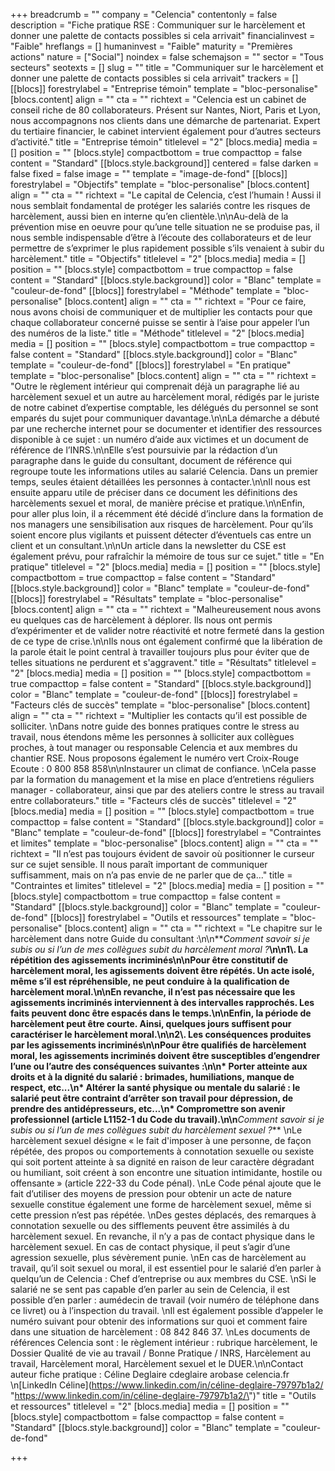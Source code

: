 +++
breadcrumb = ""
company = "Celencia"
contentonly = false
description = "Fiche pratique RSE : Communiquer sur le harcèlement et donner une palette de contacts possibles si cela arrivait"
financialinvest = "Faible"
hreflangs = []
humaninvest = "Faible"
maturity = "Premières actions"
nature = ["Social"]
noindex = false
schemajson = ""
sector = "Tous secteurs"
seotexts = []
slug = ""
title = "Communiquer sur le harcèlement et donner une palette de contacts possibles si cela arrivait"
trackers = []
[[blocs]]
forestrylabel = "Entreprise témoin"
template = "bloc-personalise"
[blocs.content]
align = ""
cta = ""
richtext = "Celencia est un cabinet de conseil riche de 80 collaborateurs. Présent sur Nantes, Niort, Paris et Lyon, nous accompagnons nos clients dans une démarche de partenariat. Expert du tertiaire financier, le cabinet intervient également pour d’autres secteurs d’activité."
title = "Entreprise témoin"
titlelevel = "2"
[blocs.media]
media = []
position = ""
[blocs.style]
compactbottom = true
compacttop = false
content = "Standard"
[[blocs.style.background]]
centered = false
darken = false
fixed = false
image = ""
template = "image-de-fond"
[[blocs]]
forestrylabel = "Objectifs"
template = "bloc-personalise"
[blocs.content]
align = ""
cta = ""
richtext = "Le capital de Celencia, c’est l’humain ! Aussi il nous semblait fondamental de protéger les salariés contre les risques de harcèlement, aussi bien en interne qu’en clientèle.\n\nAu-delà de la prévention mise en oeuvre pour qu’une telle situation ne se produise pas, il nous semble indispensable d’être à l’écoute des collaborateurs et de leur permettre de s’exprimer le plus rapidement possible s’ils venaient à subir du harcèlement."
title = "Objectifs"
titlelevel = "2"
[blocs.media]
media = []
position = ""
[blocs.style]
compactbottom = true
compacttop = false
content = "Standard"
[[blocs.style.background]]
color = "Blanc"
template = "couleur-de-fond"
[[blocs]]
forestrylabel = "Méthode"
template = "bloc-personalise"
[blocs.content]
align = ""
cta = ""
richtext = "Pour ce faire, nous avons choisi de communiquer et de multiplier les contacts pour que chaque collaborateur concerné puisse se sentir à l’aise pour appeler l’un des numéros de la liste."
title = "Méthode"
titlelevel = "2"
[blocs.media]
media = []
position = ""
[blocs.style]
compactbottom = true
compacttop = false
content = "Standard"
[[blocs.style.background]]
color = "Blanc"
template = "couleur-de-fond"
[[blocs]]
forestrylabel = "En pratique"
template = "bloc-personalise"
[blocs.content]
align = ""
cta = ""
richtext = "Outre le règlement intérieur qui comprenait déjà un paragraphe lié au harcèlement sexuel et un autre au harcèlement moral, rédigés par le juriste de notre cabinet d’expertise comptable, les délégués du personnel se sont emparés du sujet pour communiquer davantage.\n\nLa démarche a débuté par une recherche internet pour se documenter et identifier des ressources disponible à ce sujet : un numéro d’aide aux victimes et un document de référence de l’INRS.\n\nElle s’est poursuivie par la rédaction d’un paragraphe dans le guide du consultant, document de référence qui regroupe toute les informations utiles au salarié Celencia. Dans un premier temps, seules étaient détaillées les personnes à contacter.\n\nIl nous est ensuite apparu utile de préciser dans ce document les définitions des harcèlements sexuel et moral, de manière précise et pratique.\n\nEnfin, pour aller plus loin, il a récemment été décidé d’inclure dans la formation de nos managers une sensibilisation aux risques de harcèlement. Pour qu’ils soient encore plus vigilants et puissent détecter d’éventuels cas entre un client et un consultant.\n\nUn article dans la newsletter du CSE est également prévu, pour rafraîchir la mémoire de tous sur ce sujet."
title = "En pratique"
titlelevel = "2"
[blocs.media]
media = []
position = ""
[blocs.style]
compactbottom = true
compacttop = false
content = "Standard"
[[blocs.style.background]]
color = "Blanc"
template = "couleur-de-fond"
[[blocs]]
forestrylabel = "Résultats"
template = "bloc-personalise"
[blocs.content]
align = ""
cta = ""
richtext = "Malheureusement nous avons eu quelques cas de harcèlement à déplorer. Ils nous ont permis d’expérimenter et de valider notre réactivité et notre fermeté dans la gestion de ce type de crise.\n\nIls nous ont également confirmé que la libération de la parole était le point central à travailler toujours plus pour éviter que de telles situations ne perdurent et s'aggravent."
title = "Résultats"
titlelevel = "2"
[blocs.media]
media = []
position = ""
[blocs.style]
compactbottom = true
compacttop = false
content = "Standard"
[[blocs.style.background]]
color = "Blanc"
template = "couleur-de-fond"
[[blocs]]
forestrylabel = "Facteurs clés de succès"
template = "bloc-personalise"
[blocs.content]
align = ""
cta = ""
richtext = "Multiplier les contacts qu’il est possible de solliciter.  \nDans notre guide des bonnes pratiques contre le stress au travail, nous étendons même les personnes à solliciter aux collègues proches, à tout manager ou responsable Celencia et aux membres du chantier RSE. Nous proposons également le numéro vert Croix-Rouge Ecoute : 0 800 858 858\n\nInstaurer un climat de confiance.  \nCela passe par la formation du management et la mise en place d’entretiens réguliers manager - collaborateur, ainsi que par des ateliers contre le stress au travail entre collaborateurs."
title = "Facteurs clés de succès"
titlelevel = "2"
[blocs.media]
media = []
position = ""
[blocs.style]
compactbottom = true
compacttop = false
content = "Standard"
[[blocs.style.background]]
color = "Blanc"
template = "couleur-de-fond"
[[blocs]]
forestrylabel = "Contraintes et limites"
template = "bloc-personalise"
[blocs.content]
align = ""
cta = ""
richtext = "Il n’est pas toujours évident de savoir où positionner le curseur sur ce sujet sensible. Il nous paraît important de communiquer suffisamment, mais on n’a pas envie de ne parler que de ça..."
title = "Contraintes et limites"
titlelevel = "2"
[blocs.media]
media = []
position = ""
[blocs.style]
compactbottom = true
compacttop = false
content = "Standard"
[[blocs.style.background]]
color = "Blanc"
template = "couleur-de-fond"
[[blocs]]
forestrylabel = "Outils et ressources"
template = "bloc-personalise"
[blocs.content]
align = ""
cta = ""
richtext = "Le chapitre sur le harcèlement dans notre Guide du consultant :\n\n**_Comment savoir si je subis ou si l’un de mes collègues subit du harcèlement moral ?_**\n\n1\\. La répétition des agissements incriminés\n\nPour être constitutif de harcèlement moral, les agissements doivent être répétés. Un acte isolé, même s’il est répréhensible, ne peut conduire à la qualification de harcèlement moral.\n\nEn revanche, il n’est pas nécessaire que les agissements incriminés interviennent à des intervalles rapprochés. Les faits peuvent donc être espacés dans le temps.\n\nEnfin, la période de harcèlement peut être courte. Ainsi, quelques jours suffisent pour caractériser le harcèlement moral.\n\n2\\. Les conséquences produites par les agissements incriminés\n\nPour être qualifiés de harcèlement moral, les agissements incriminés doivent être susceptibles d’engendrer l’une ou l’autre des conséquences suivantes :\n\n* Porter atteinte aux droits et à la dignité du salarié : brimades, humiliations, manque de respect, etc...\n* Altérer la santé physique ou mentale du salarié : le salarié peut être contraint d’arrêter son travail pour dépression, de prendre des antidépresseurs, etc...\n* Compromettre son avenir professionnel (article L1152-1 du Code du travail).\n\n**_Comment savoir si je subis ou si l’un de mes collègues subit du harcèlement sexuel ?_**  \nLe harcèlement sexuel désigne « le fait d'imposer à une personne, de façon répétée, des propos ou comportements à connotation sexuelle ou sexiste qui soit portent atteinte à sa dignité en raison de leur caractère dégradant ou humiliant, soit créent à son encontre une situation intimidante, hostile ou offensante » (article 222-33 du Code pénal).  \nLe Code pénal ajoute que le fait d’utiliser des moyens de pression pour obtenir un acte de nature sexuelle constitue également une forme de harcèlement sexuel, même si cette pression n’est pas répétée.  \nDes gestes déplacés, des remarques à connotation sexuelle ou des sifflements peuvent être assimilés à du harcèlement sexuel. En revanche, il n’y a pas de contact physique dans le harcèlement sexuel. En cas de contact physique, il peut s’agir d’une agression sexuelle, plus sévèrement punie.  \nEn cas de harcèlement au travail, qu’il soit sexuel ou moral, il est essentiel pour le salarié d’en parler à quelqu’un de Celencia : Chef d’entreprise ou aux membres du CSE.  \nSi le salarié ne se sent pas capable d’en parler au sein de Celencia, il est possible d’en parler : aumédecin de travail (voir numéro de téléphone dans ce livret) ou à l’inspection du travail.  \nIl est également possible d’appeler le numéro suivant pour obtenir des informations sur quoi et comment faire dans une situation de harcèlement : 08 842 846 37.  \nLes documents de références Celencia sont : le règlement intérieur : rubrique harcèlement, le Dossier Qualité de vie au travail / Bonne Pratique / INRS, Harcèlement au travail, Harcèlement moral, Harcèlement sexuel et le DUER.\n\nContact auteur fiche pratique : Céline Deglaire cdeglaire arobase celencia.fr  \n[LinkedIn Céline](https://www.linkedin.com/in/céline-deglaire-79797b1a2/ \"https://www.linkedin.com/in/céline-deglaire-79797b1a2/\")"
title = "Outils et ressources"
titlelevel = "2"
[blocs.media]
media = []
position = ""
[blocs.style]
compactbottom = false
compacttop = false
content = "Standard"
[[blocs.style.background]]
color = "Blanc"
template = "couleur-de-fond"

+++
